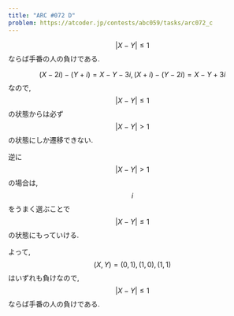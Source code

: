 ```yaml
---
title: "ARC #072 D"
problem: https://atcoder.jp/contests/abc059/tasks/arc072_c
---
```

$$ \vert X-Y \vert \leq 1 $$ ならば手番の人の負けである.

$$ (X-2i)-(Y+i) = X-Y-3i, (X+i)-(Y-2i) = X-Y+3i $$ なので, $$ \vert X-Y \vert \leq 1 $$ の状態からは必ず $$ \vert X-Y \vert \gt 1 $$ の状態にしか遷移できない.

逆に $$ \vert X-Y \vert \gt 1 $$ の場合は, $$ i $$ をうまく選ぶことで $$ \vert X-Y \vert \leq 1 $$ の状態にもっていける.

よって, $$ (X, Y) = (0, 1), (1, 0), (1, 1) $$ はいずれも負けなので, $$ \vert X-Y \vert \leq 1 $$ ならば手番の人の負けである.
